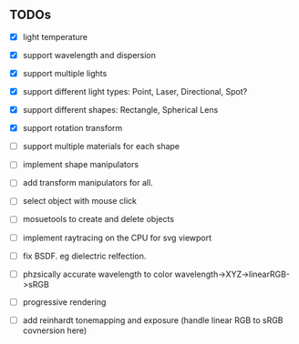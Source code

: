## TODOs
- [x] light temperature
- [x] support wavelength and dispersion

- [x] support multiple lights
- [x] support different light types: Point, Laser, Directional, Spot?
- [x] support different shapes: Rectangle, Spherical Lens
- [x] support rotation transform
- [ ] support multiple materials for each shape
- [ ] implement shape manipulators
- [ ] add transform manipulators for all.
- [ ] select object with mouse click
- [ ] mosuetools to create and delete objects
- [ ] implement raytracing on the CPU for svg viewport
- [ ] fix BSDF. eg dielectric relfection.
- [ ] phzsically accurate wavelength to color wavelength->XYZ->linearRGB->sRGB
- [ ] progressive rendering
- [ ] add reinhardt tonemapping and exposure (handle linear RGB to sRGB covnersion here)
